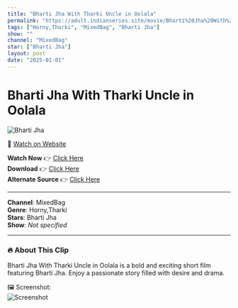 ```yaml
---
title: "Bharti Jha With Tharki Uncle in Oolala"
permalink: "https://adult.indianseries.site/movie/Bharti%20Jha%20With%20Tharki%20Uncle%20in%20Oolala"
tags: ["Horny,Tharki", "MixedBag", "Bharti Jha"]
show: ""
channel: "MixedBag"
star: ["Bharti Jha"]
layout: post
date: "2025-01-01"
---
```


# Bharti Jha With Tharki Uncle in Oolala

![Bharti Jha](https://shorts.desisins.com/wp-content/uploads/2023/11/Bharti-Jha-Tharki-DesiSins.com_.jpg)

🔗 [Watch on Website](https://adult.indianseries.site/movie/Bharti%20Jha%20With%20Tharki%20Uncle%20in%20Oolala)

**Watch Now** 👉 [Click Here](https://adult.indianseries.site/movie/Bharti%20Jha%20With%20Tharki%20Uncle%20in%20Oolala)  
**Download** 👉 [Click Here](https://adult.indianseries.site/movie/Bharti%20Jha%20With%20Tharki%20Uncle%20in%20Oolala)  
**Alternate Source** 👉 [Click Here](https://adult.indianseries.site/movie/Bharti%20Jha%20With%20Tharki%20Uncle%20in%20Oolala)

---

**Channel**: MixedBag  
**Genre**: Horny,Tharki  
**Stars**: Bharti Jha  
**Show**: *Not specified*

---

### 🔥 About This Clip

Bharti Jha With Tharki Uncle in Oolala is a bold and exciting short film featuring Bharti Jha. Enjoy a passionate story filled with desire and drama.
 
🖼️ Screenshot:  
![Screenshot](https://shorts.desisins.com/wp-content/uploads/2023/11/Bharti-Jha-Tharki-DesiSins.com_.jpg)

